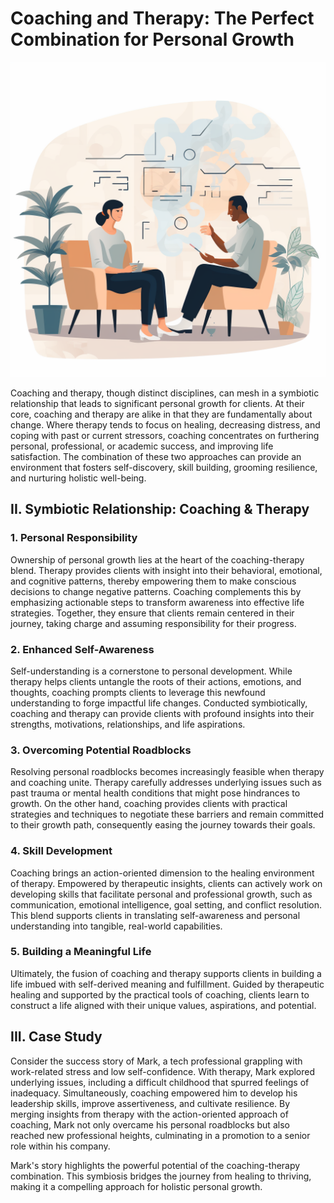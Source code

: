 # Coaching and Therapy: The Perfect Combination for Personal Growth

![Therapy and Coaching and Personal Growth](/articles/img/talk3.png)

Coaching and therapy, though distinct disciplines, can mesh in a symbiotic relationship that leads to significant personal growth for clients. At their core, coaching and therapy are alike in that they are fundamentally about change. Where therapy tends to focus on healing, decreasing distress, and coping with past or current stressors, coaching concentrates on furthering personal, professional, or academic success, and improving life satisfaction. The combination of these two approaches can provide an environment that fosters self-discovery, skill building, grooming resilience, and nurturing holistic well-being.

## II. Symbiotic Relationship: Coaching & Therapy

### 1. Personal Responsibility

Ownership of personal growth lies at the heart of the coaching-therapy blend. Therapy provides clients with insight into their behavioral, emotional, and cognitive patterns, thereby empowering them to make conscious decisions to change negative patterns. Coaching complements this by emphasizing actionable steps to transform awareness into effective life strategies. Together, they ensure that clients remain centered in their journey, taking charge and assuming responsibility for their progress.

### 2. Enhanced Self-Awareness

Self-understanding is a cornerstone to personal development. While therapy helps clients untangle the roots of their actions, emotions, and thoughts, coaching prompts clients to leverage this newfound understanding to forge impactful life changes. Conducted symbiotically, coaching and therapy can provide clients with profound insights into their strengths, motivations, relationships, and life aspirations.

### 3. Overcoming Potential Roadblocks

Resolving personal roadblocks becomes increasingly feasible when therapy and coaching unite. Therapy carefully addresses underlying issues such as past trauma or mental health conditions that might pose hindrances to growth. On the other hand, coaching provides clients with practical strategies and techniques to negotiate these barriers and remain committed to their growth path, consequently easing the journey towards their goals.

### 4. Skill Development

Coaching brings an action-oriented dimension to the healing environment of therapy. Empowered by therapeutic insights, clients can actively work on developing skills that facilitate personal and professional growth, such as communication, emotional intelligence, goal setting, and conflict resolution. This blend supports clients in translating self-awareness and personal understanding into tangible, real-world capabilities.

### 5. Building a Meaningful Life

Ultimately, the fusion of coaching and therapy supports clients in building a life imbued with self-derived meaning and fulfillment. Guided by therapeutic healing and supported by the practical tools of coaching, clients learn to construct a life aligned with their unique values, aspirations, and potential.

## III. Case Study

Consider the success story of Mark, a tech professional grappling with work-related stress and low self-confidence. With therapy, Mark explored underlying issues, including a difficult childhood that spurred feelings of inadequacy. Simultaneously, coaching empowered him to develop his leadership skills, improve assertiveness, and cultivate resilience. By merging insights from therapy with the action-oriented approach of coaching, Mark not only overcame his personal roadblocks but also reached new professional heights, culminating in a promotion to a senior role within his company.

Mark's story highlights the powerful potential of the coaching-therapy combination. This symbiosis bridges the journey from healing to thriving, making it a compelling approach for holistic personal growth.
